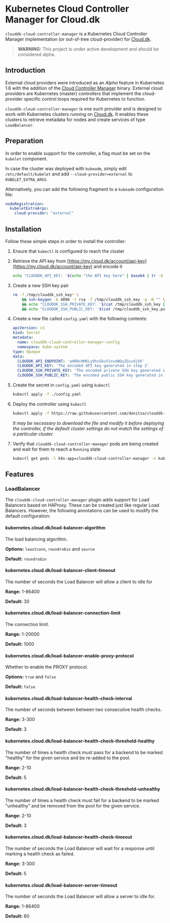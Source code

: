 # Kubernetes Cloud Controller Manager for Cloud.dk

`clouddk-cloud-controller-manager` is a Kubernetes Cloud Controller Manager implementation (or out-of-tree cloud-provider) for [Cloud.dk](https://cloud.dk).

> **WARNING:** This project is under active development and should be considered alpha.

## Introduction

External cloud providers were introduced as an _Alpha_ feature in Kubernetes 1.6 with the addition of the [Cloud Controller Manager](https://kubernetes.io/docs/tasks/administer-cluster/running-cloud-controller/) binary. External cloud providers are Kubernetes (master) controllers that implement the cloud-provider specific control loops required for Kubernetes to function.

`clouddk-cloud-controller-manager` is one such provider and is designed to work with Kubernetes clusters running on [Cloud.dk](https://cloud.dk). It enables these clusters to retrieve metadata for nodes and create services of type `LoadBalancer`.

## Preparation

In order to enable support for the controller, a flag must be set on the `kubelet` component.

In case the cluster was deployed with `kubeadm`, simply edit `/etc/default/kubelet` and add `--cloud-provider=external` to `KUBELET_EXTRA_ARGS`.

Alternatively, you can add the following fragment to a `kubeadm` configuration file:

```yaml
nodeRegistration:
  kubeletExtraArgs:
    cloud-provider: "external"
```

## Installation

Follow these simple steps in order to install the controller:

1. Ensure that `kubectl` is configured to reach the cluster

1. Retrieve the API key from [https://my.cloud.dk/account/api-key](https://my.cloud.dk/account/api-key) and encode it

    ```bash
    echo "CLOUDDK_API_KEY: '$(echo "the API key here" | base64 | tr -d '\n')'"
    ```

1. Create a new SSH key pair

    ```bash
    rm -f /tmp/clouddk_ssh_key* \
        && ssh-keygen -b 4096 -t rsa -f /tmp/clouddk_ssh_key -q -N "" \
        && echo "CLOUDDK_SSH_PRIVATE_KEY: '$(cat /tmp/clouddk_ssh_key | base64 | tr -d '\n' | base64 | tr -d '\n')'" \
        && echo "CLOUDDK_SSH_PUBLIC_KEY: '$(cat /tmp/clouddk_ssh_key.pub | base64 | tr -d '\n' | base64 | tr -d '\n')'"
    ```

1. Create a new file called `config.yaml` with the following contents:

    ```yaml
    apiVersion: v1
    kind: Secret
    metadata:
      name: clouddk-cloud-controller-manager-config
      namespace: kube-system
    type: Opaque
    data:
      CLOUDDK_API_ENDPOINT: 'aHR0cHM6Ly9hcGkuY2xvdWQuZGsvdjEK'
      CLOUDDK_API_KEY: 'The encoded API key generated in step 2'
      CLOUDDK_SSH_PRIVATE_KEY: 'The encoded private SSH key generated in step 3'
      CLOUDDK_SSH_PUBLIC_KEY: 'The encoded public SSH key generated in step 3'
    ```

1. Create the secret in `config.yaml` using `kubectl`

    ```bash
    kubectl apply -f ./config.yaml
    ```

1. Deploy the controller using `kubectl`

    ```bash
    kubectl apply -f https://raw.githubusercontent.com/danitso/clouddk-cloud-controller-manager/master/deployment.yaml
    ```

    _It may be necessary to download the file and modify it before deploying the controller, if the default cluster settings do not match the settings of a particular cluster._

1. Verify that `clouddk-cloud-controller-manager` pods are being created and wait for them to reach a `Running` state

    ```bash
    kubectl get pods -l k8s-app=clouddk-cloud-controller-manager -n kube-system
    ```

## Features

### LoadBalancer

The `clouddk-cloud-controller-manager` plugin adds support for Load Balancers based on HAProxy. These can be created just like regular Load Balancers. However, the following annotations can be used to modify the default configuration:

#### kubernetes.cloud.dk/load-balancer-algorithm

The load balancing algorithm.

**Options:** `leastconn`, `roundrobin` and `source`

**Default:** `roundrobin`

#### kubernetes.cloud.dk/load-balancer-client-timeout

The number of seconds the Load Balancer will allow a client to idle for

**Range:** 1-86400

**Default:** 30

#### kubernetes.cloud.dk/load-balancer-connection-limit

The connection limit.

**Range:** 1-20000

**Default:** 1000

#### kubernetes.cloud.dk/load-balancer-enable-proxy-protocol

Whether to enable the PROXY protocol.

**Options:** `true` and `false`

**Default:** `false`

#### kubernetes.cloud.dk/load-balancer-health-check-interval

The number of seconds between between two consecutive health checks.

**Range:** 3-300

**Default:** 3

#### kubernetes.cloud.dk/load-balancer-health-check-threshold-healthy

The number of times a health check must pass for a backend to be marked "healthy" for the given service and be re-added to the pool.

**Range:** 2-10

**Default:** 5

#### kubernetes.cloud.dk/load-balancer-health-check-threshold-unhealthy

The number of times a health check must fail for a backend to be marked "unhealthy" and be removed from the pool for the given service.

**Range:** 2-10

**Default:** 3

#### kubernetes.cloud.dk/load-balancer-health-check-timeout

The number of seconds the Load Balancer will wait for a response until marking a health check as failed.

**Range:** 3-300

**Default:** 5

#### kubernetes.cloud.dk/load-balancer-server-timeout

The number of seconds the Load Balancer will allow a server to idle for.

**Range:** 1-86400

**Default:** 60
